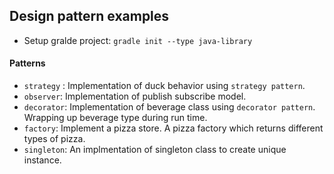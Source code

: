 ## Design pattern examples

- Setup gralde project: `gradle init --type java-library`

#### Patterns

- `strategy` : Implementation of duck behavior using `strategy pattern`.
- `observer`: Implementation of publish subscribe model.
- `decorator`: Implementation of beverage class using `decorator pattern`. Wrapping up beverage type during run time.
- `factory`: Implement a pizza store. A pizza factory which returns different types of pizza.
- `singleton`: An implmentation of singleton class to create unique instance.





